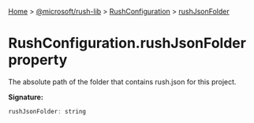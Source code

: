 [Home](./index) &gt; [@microsoft/rush-lib](./rush-lib.md) &gt; [RushConfiguration](./rush-lib.rushconfiguration.md) &gt; [rushJsonFolder](./rush-lib.rushconfiguration.rushjsonfolder.md)

# RushConfiguration.rushJsonFolder property

The absolute path of the folder that contains rush.json for this project.

**Signature:**
```javascript
rushJsonFolder: string
```
